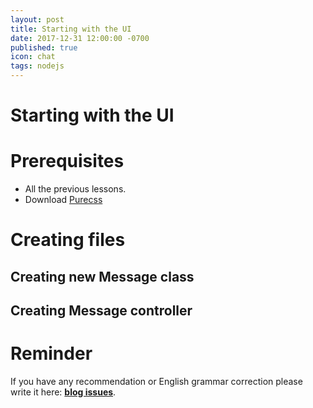 ```yaml
---
layout: post
title: Starting with the UI 
date: 2017-12-31 12:00:00 -0700
published: true
icon: chat
tags: nodejs
---
```


# Starting with the UI

# Prerequisites
 
- All the previous lessons.
- Download [Purecss](https://purecss.io)

# Creating files

## Creating new Message class

## Creating Message controller



# Reminder

If you have any recommendation or English grammar correction please write it here:  **[blog issues](https://github.com/betotto/blog/issues)**.